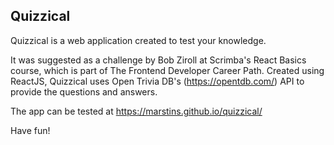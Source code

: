 ## Quizzical

Quizzical is a web application created to test your knowledge.

It was suggested as a challenge by Bob Ziroll at Scrimba's React Basics course, which is part of The Frontend Developer Career Path. Created using ReactJS, Quizzical uses Open Trivia DB's (https://opentdb.com/) API to provide the questions and answers.

The app can be tested at https://marstins.github.io/quizzical/

Have fun!
